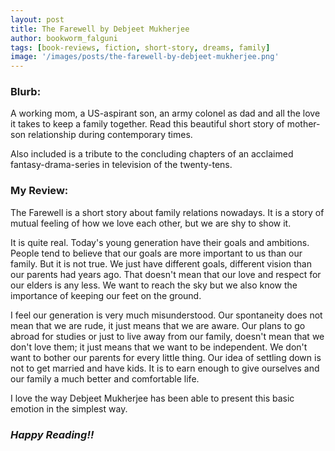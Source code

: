 ```yaml
---
layout: post
title: The Farewell by Debjeet Mukherjee
author: bookworm_falguni
tags: [book-reviews, fiction, short-story, dreams, family]
image: '/images/posts/the-farewell-by-debjeet-mukherjee.png'
---
```

### **Blurb:**
A working mom, a US-aspirant son, an army colonel as dad and all the love it takes to keep a family together. Read this beautiful short story of mother-son relationship during contemporary times.

Also included is a tribute to the concluding chapters of an acclaimed fantasy-drama-series in television of the twenty-tens. 

### **My Review:**
The Farewell is a short story about family relations nowadays. It is a story of mutual feeling of how we love each other, but we are shy to show it.

It is quite real. Today's young generation have their goals and ambitions. People tend to believe that our goals are more important to us than our family. But it is not true. We just have different goals, different vision than our parents had years ago. That doesn't mean that our love and respect for our elders is any less. We want to reach the sky but we also know the importance of keeping our feet on the ground.

I feel our generation is very much misunderstood. 
Our spontaneity does not mean that we are rude, it just means that we are aware. 
Our plans to go abroad for studies or just to live away from our family, doesn't mean that we don't love them; it just means that we want to be independent. We don't want to bother our parents for every little thing. 
Our idea of settling down is not to get married and have kids. It is to earn enough to give ourselves and our family a much better and comfortable life.

I love the way Debjeet Mukherjee has been able to present this basic emotion in the simplest way.

### ***Happy Reading!!***
